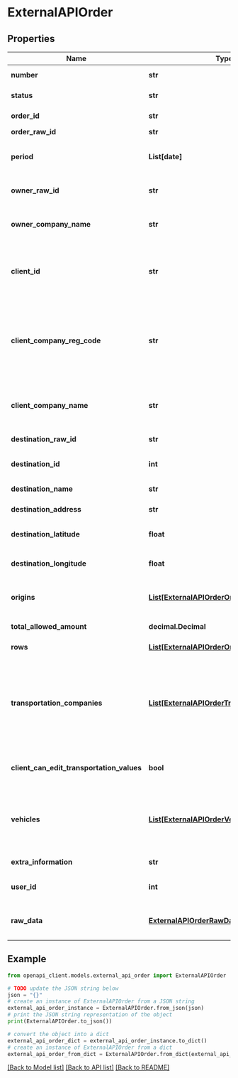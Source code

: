 # ExternalAPIOrder


## Properties

Name | Type | Description | Notes
------------ | ------------- | ------------- | -------------
**number** | **str** | Order number. | [readonly] 
**status** | **str** | The status of the order. | [readonly] 
**order_id** | **str** | Order id (in your system). | 
**order_raw_id** | **str** | Order raw id. | [readonly] 
**period** | **List[date]** | The date range when the order is active. | 
**owner_raw_id** | **str** | Raw id of the owner company. | [readonly] 
**owner_company_name** | **str** | Name of the company who owns the order. | [readonly] 
**client_id** | **str** | The company id (in your system) for whom the order is created for. | [optional] 
**client_company_reg_code** | **str** | The company reg code for whom the order is created for. Used as raw id to match the company, if it exists. | [optional] 
**client_company_name** | **str** | Name of the company for whom the order is created for. | [optional] 
**destination_raw_id** | **str** | Destination raw id. | [optional] 
**destination_id** | **int** | Destination id (in your system). | [optional] 
**destination_name** | **str** | Destination name. | [optional] 
**destination_address** | **str** | Destination address. | [optional] 
**destination_latitude** | **float** | Destination location - latitude. | [optional] 
**destination_longitude** | **float** | Destination location - longitude. | [optional] 
**origins** | [**List[ExternalAPIOrderOrigin]**](ExternalAPIOrderOrigin.md) | The origins for which the order is created for. | [optional] 
**total_allowed_amount** | **decimal.Decimal** | Total allowed amount. | [optional] 
**rows** | [**List[ExternalAPIOrderOriginsAssortments]**](ExternalAPIOrderOriginsAssortments.md) | Origin&#39;s assortments. | [optional] 
**transportation_companies** | [**List[ExternalAPIOrderTransportCompanies]**](ExternalAPIOrderTransportCompanies.md) | The transportation companies the client is using for transporting assortments from origins to destination. | [optional] 
**client_can_edit_transportation_values** | **bool** | Client can edit transportation values. | [optional] 
**vehicles** | [**List[ExternalAPIOrderVehicles]**](ExternalAPIOrderVehicles.md) | The vehicles that the transportation companies are allowed to use for this order. | [optional] 
**extra_information** | **str** | Extra information. | [optional] 
**user_id** | **int** | User who created this order. | 
**raw_data** | [**ExternalAPIOrderRawData**](ExternalAPIOrderRawData.md) | The IDs of the Waybiller internal objects | [readonly] 

## Example

```python
from openapi_client.models.external_api_order import ExternalAPIOrder

# TODO update the JSON string below
json = "{}"
# create an instance of ExternalAPIOrder from a JSON string
external_api_order_instance = ExternalAPIOrder.from_json(json)
# print the JSON string representation of the object
print(ExternalAPIOrder.to_json())

# convert the object into a dict
external_api_order_dict = external_api_order_instance.to_dict()
# create an instance of ExternalAPIOrder from a dict
external_api_order_from_dict = ExternalAPIOrder.from_dict(external_api_order_dict)
```
[[Back to Model list]](../README.md#documentation-for-models) [[Back to API list]](../README.md#documentation-for-api-endpoints) [[Back to README]](../README.md)


